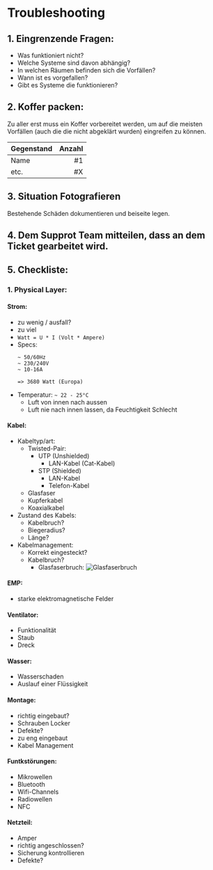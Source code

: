 # Troubleshooting

## 1. Eingrenzende Fragen:

* Was funktioniert nicht?
* Welche Systeme sind davon abhängig?
* In welchen Räumen befinden sich die Vorfällen?
* Wann ist es vorgefallen?
* Gibt es Systeme die funktionieren?

## 2. Koffer packen:

Zu aller erst muss ein Koffer vorbereitet werden, um auf die meisten Vorfällen (auch die die nicht abgeklärt wurden) eingreifen zu können.

| Gegenstand | Anzahl |
| :--------- | -----: |
| Name | #1 |
| etc. | #X |

## 3. Situation Fotografieren

Bestehende Schäden dokumentieren und beiseite legen.

## 4. Dem Supprot Team mitteilen, dass an dem Ticket gearbeitet wird.

## 5. Checkliste:


### 1. Physical Layer:

#### Strom: 
* zu wenig / ausfall?
* zu viel
* ```Watt = U * I (Volt * Ampere)```
* Specs:
    ```
    ~ 50/60Hz
    ~ 230/240V
    ~ 10-16A

    => 3680 Watt (Europa)
    ```
* Temperatur: `~ 22 - 25°C`
    * Luft von innen nach aussen
    * Luft nie nach innen lassen, da Feuchtigkeit Schlecht

#### Kabel:
* Kabeltyp/art:
    - Twisted-Pair:
        - UTP (Unshielded)
            * LAN-Kabel (Cat-Kabel)
        - STP (Shielded)
            * LAN-Kabel
            * Telefon-Kabel
    - Glasfaser
    - Kupferkabel
    - Koaxialkabel
* Zustand des Kabels:
    * Kabelbruch?
    * Biegeradius?
    * Länge?
* Kabelmanagement:
    * Korrekt eingesteckt?
    * Kabelbruch?
        * Glasfaserbruch:
        ![Glasfaserbruch](https://i.gyazo.com/bbd09f0253f1f9f55d1a704a74a36b66.jpg)

#### EMP:
* starke elektromagnetische Felder

#### Ventilator:
* Funktionalität
* Staub
* Dreck

#### Wasser:
* Wasserschaden
* Auslauf einer Flüssigkeit

#### Montage:
* richtig eingebaut?
* Schrauben Locker
* Defekte?
* zu eng eingebaut
* Kabel Management

#### Funtkstörungen:
* Mikrowellen
* Bluetooth
* Wifi-Channels
* Radiowellen
* NFC

#### Netzteil:
* Amper
* richtig angeschlossen?
* Sicherung kontrollieren
* Defekte?